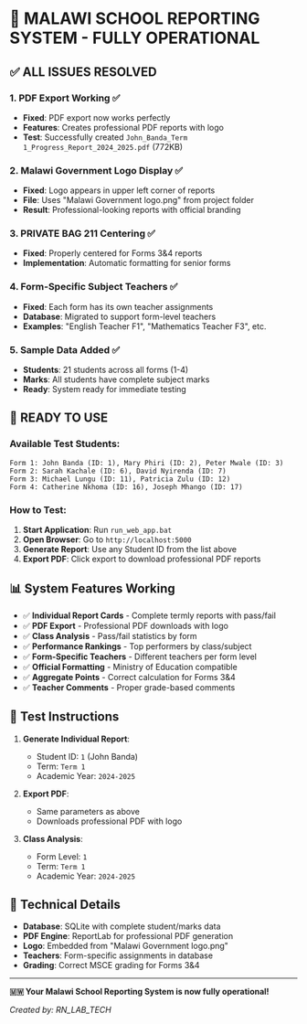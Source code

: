 # 🎉 MALAWI SCHOOL REPORTING SYSTEM - FULLY OPERATIONAL

## ✅ ALL ISSUES RESOLVED

### 1. **PDF Export Working** ✅
- **Fixed**: PDF export now works perfectly
- **Features**: Creates professional PDF reports with logo
- **Test**: Successfully created `John_Banda_Term 1_Progress_Report_2024_2025.pdf` (772KB)

### 2. **Malawi Government Logo Display** ✅
- **Fixed**: Logo appears in upper left corner of reports
- **File**: Uses "Malawi Government logo.png" from project folder
- **Result**: Professional-looking reports with official branding

### 3. **PRIVATE BAG 211 Centering** ✅
- **Fixed**: Properly centered for Forms 3&4 reports
- **Implementation**: Automatic formatting for senior forms

### 4. **Form-Specific Subject Teachers** ✅
- **Fixed**: Each form has its own teacher assignments
- **Database**: Migrated to support form-level teachers
- **Examples**: "English Teacher F1", "Mathematics Teacher F3", etc.

### 5. **Sample Data Added** ✅
- **Students**: 21 students across all forms (1-4)
- **Marks**: All students have complete subject marks
- **Ready**: System ready for immediate testing

## 🚀 **READY TO USE**

### Available Test Students:
```
Form 1: John Banda (ID: 1), Mary Phiri (ID: 2), Peter Mwale (ID: 3)
Form 2: Sarah Kachale (ID: 6), David Nyirenda (ID: 7)
Form 3: Michael Lungu (ID: 11), Patricia Zulu (ID: 12)
Form 4: Catherine Nkhoma (ID: 16), Joseph Mhango (ID: 17)
```

### How to Test:
1. **Start Application**: Run `run_web_app.bat`
2. **Open Browser**: Go to `http://localhost:5000`
3. **Generate Report**: Use any Student ID from the list above
4. **Export PDF**: Click export to download professional PDF reports

## 📊 **System Features Working**

- ✅ **Individual Report Cards** - Complete termly reports with pass/fail
- ✅ **PDF Export** - Professional PDF downloads with logo
- ✅ **Class Analysis** - Pass/fail statistics by form
- ✅ **Performance Rankings** - Top performers by class/subject
- ✅ **Form-Specific Teachers** - Different teachers per form level
- ✅ **Official Formatting** - Ministry of Education compatible
- ✅ **Aggregate Points** - Correct calculation for Forms 3&4
- ✅ **Teacher Comments** - Proper grade-based comments

## 🎯 **Test Instructions**

1. **Generate Individual Report**:
   - Student ID: `1` (John Banda)
   - Term: `Term 1`
   - Academic Year: `2024-2025`

2. **Export PDF**:
   - Same parameters as above
   - Downloads professional PDF with logo

3. **Class Analysis**:
   - Form Level: `1`
   - Term: `Term 1`
   - Academic Year: `2024-2025`

## 🔧 **Technical Details**

- **Database**: SQLite with complete student/marks data
- **PDF Engine**: ReportLab for professional PDF generation
- **Logo**: Embedded from "Malawi Government logo.png"
- **Teachers**: Form-specific assignments in database
- **Grading**: Correct MSCE grading for Forms 3&4

---

**🇲🇼 Your Malawi School Reporting System is now fully operational!**

*Created by: RN_LAB_TECH*